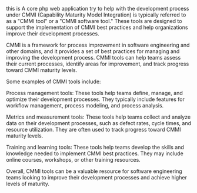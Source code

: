 this is A core php web application try to help with the development process under CMMI (Capability Maturity Model Integration) is typically referred to as a "CMMI tool" or a "CMMI software tool." These tools are designed to support the implementation of CMMI best practices and help organizations improve their development processes.

CMMI is a framework for process improvement in software engineering and other domains, and it provides a set of best practices for managing and improving the development process. CMMI tools can help teams assess their current processes, identify areas for improvement, and track progress toward CMMI maturity levels.

Some examples of CMMI tools include:

Process management tools: These tools help teams define, manage, and optimize their development processes. They typically include features for workflow management, process modeling, and process analysis.

Metrics and measurement tools: These tools help teams collect and analyze data on their development processes, such as defect rates, cycle times, and resource utilization. They are often used to track progress toward CMMI maturity levels.

Training and learning tools: These tools help teams develop the skills and knowledge needed to implement CMMI best practices. They may include online courses, workshops, or other training resources.

Overall, CMMI tools can be a valuable resource for software engineering teams looking to improve their development processes and achieve higher levels of maturity.
